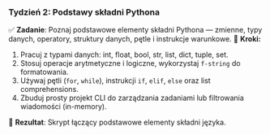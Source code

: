 ### **Tydzień 2: Podstawy składni Pythona**

✅ **Zadanie**: Poznaj podstawowe elementy składni Pythona — zmienne, typy danych, operatory, struktury danych, pętle i instrukcje warunkowe.
🔹 **Kroki:**
1. Pracuj z typami danych: int, float, bool, str, list, dict, tuple, set.
2. Stosuj operacje arytmetyczne i logiczne, wykorzystaj `f-string` do formatowania.
3. Używaj pętli (`for`, `while`), instrukcji `if`, `elif`, `else` oraz list comprehensions.
4. Zbuduj prosty projekt CLI do zarządzania zadaniami lub filtrowania wiadomości (in-memory).

🎯 **Rezultat**: Skrypt łączący podstawowe elementy składni języka.

